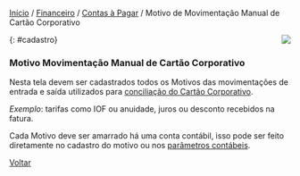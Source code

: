 [Início](index.md) / [Financeiro](financeiro.md) /  [Contas à Pagar](financeiro.md#financeirocontaspagar) / Motivo de Movimentação Manual de Cartão Corporativo

<a href="http://docs.continentenuvem.com.br/dicas.html#dicas"><img align="right" src="http://docs.continentenuvem.com.br/images/dicas.jpg"></a>



{: #cadastro}

### Motivo Movimentação Manual de Cartão Corporativo

Nesta tela devem ser cadastrados todos os Motivos das movimentações de entrada e saída utilizados para [conciliação do Cartão Corporativo](financeiro_cartao_corporativo.md#conciliacao). 

*Exemplo*: tarifas como IOF ou anuidade, juros ou desconto recebidos na fatura.

Cada Motivo deve ser amarrado há uma conta contábil, isso pode ser feito diretamente no cadastro do motivo ou nos [parâmetros contábeis](contabilidade_parametro_contabil_contas_pagar.md#contaspagar).



[Voltar](financeiro.md#financeirocontaspagar)
